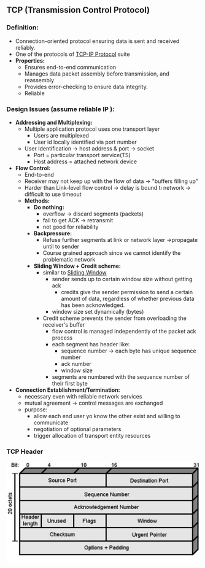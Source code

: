 ## TCP (Transmission Control Protocol)
### Definition:
- Connection-oriented protocol ensuring data is sent and received reliably.
- One of the protocols of [TCP-IP Protocol](401/CS408/TCP-IP%20Protocol.md) suite
- **Properties:**
	- Ensures end-to-end communication
	- Manages data packet assembly before transmission, and reassembly
	- Provides error-checking to ensure data integrity.
	- Reliable
### Design Issues (assume reliable IP ):
- **Addressing and Multiplexing:**
	- Multiple application protocol uses one transport layer
		- Users are multiplexed
		- User id locally identified via port number
	- User Identification -> host address & port -> socket
		- Port = particular transport service(TS)
		- Host address = attached network device
- **Flow Control:**
	- End-to-end
	- Receiver may not keep up with the flow of data -> "buffers filling up"
	- Harder than Link-level flow control -> delay is bound tı network -> difficult to use timeout
	- **Methods:**
		- **Do nothing:**
			- overflow -> discard segments (packets)
			- fail to get ACK -> retransmit
			- not good for reliability
		- **Backpressure:**
			- Refuse further segments at link or network layer ->propagate until to sender
			- Course grained approach since we cannot identify the problematic network
		- **Sliding Window + Credit scheme:**
			- similar to [Sliding Window](Sliding%20Window.md)
				- sender sends up to certain window size without getting ack
					- credits give the sender permission to send a certain amount of data, regardless of whether previous data has been acknowledged.
				- window size set dynamically (bytes)
			- Credit scheme prevents the sender from overloading the receiver's buffer
				- flow control is managed independently of the packet ack process
				- each segment has header like:
					- sequence number -> each byte has unique sequence number
					- ack number
					- window size 
				- segments are numbered with the sequence number of their first byte
- **Connection Establishment/Termination:**
	- necessary even with reliable network services
	- mutual agreement -> control messages are exchanged
	- purpose:
		- allow each end user yo know the other exist and willing to communicate
		- negotiation of optional parameters
		- trigger allocation of transport entity resources

### TCP Header
![](Attachments/TCP.png)
